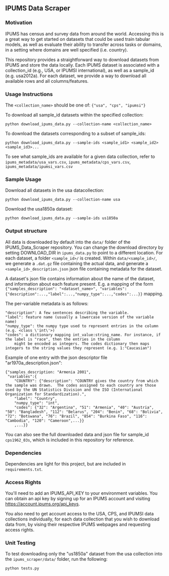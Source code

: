 ## IPUMS Data Scraper
### Motivation
IPUMS has census and survey data from around the world. Accessing this is a great way to get started on datasets that could be used train tabular models, as well as evaluate their ability to transfer across tasks or domains, in a setting where domains are well specified (i.e. country).

This repository provides a straightforward way to download datasets from IPUMS and store the data locally. Each IPUMS dataset
is associated with a collection_id (e.g., USA, or IPUMSI international), as well as a sample_id (e.g. usa2012a). For each
dataset, we provide a way to download all available rows and all columns/features.

### Usage Instructions
The `<collection_name>` should be one of: `{"usa", "cps", "ipumsi"}`

To download all sample_id datasets within the specified collection:

```python download_ipums_data.py --collection-name <collection_name> ```

To download the datasets corresponding to a subset of sample_ids:

```python download_ipums_data.py --sample-ids <sample_id1> <sample_id2> <sample_id3>...```

To see what sample_ids are available for a given data collection, refer to `ipums_metadata/usa_vars.csv`, `ipums_metadata/cps_vars.csv`, `ipums_metadata/ipumsi_vars.csv`

### Sample Usage
Download all datasets in the usa datacollection: 

```python download_ipums_data.py --collection-name usa```

Download the usa1850a dataset:

```python download_ipums_data.py --sample-ids us1850a```


### Output structure
All data is downloaded by default into the `data/` folder of the IPUMS_Data_Scraper repository. You can change the download directory by setting DOWNLOAD_DIR in `ipums_data.py` to point to a different location. 
For each dataset,
a folder `<sample_id>/` is created. Within `data/<sample_id>/`, we generate a `.dat.gz` file containing the actual data, and generate a `<sample_id>_description.json` json file
containing metadata for the dataset. 

A dataset's json file contains information about the name of the dataset, and information about each feature present. 
E.g. a mapping of the form `{"samples_description": "<dataset_name>", "variables":{"description":...,"label":...,"numpy_type":...,"codes":...}}` mapping. 

The per-variable metadata is as follows:

    "description": A few sentences describing the variable.
    "label": feature name (usually a lowercase version of the variable name)
    "numpy_type": the numpy type used to represent entries in the column (e.g. <class \'int\'>)
    "codes": a dictionary mapping int_value:string_name. For instance, if the label is "race", then the entries in the column
        might be encoded as integers. The codes dictionary then maps integers to the string values they represent (e.g. 1:"Caucasian")

Example of one entry with the json descriptor file "ar1970a_description.json":
```
{"samples_description: "Armenia 2001",
 "variables":{
    "COUNTRY": {"description": "COUNTRY gives the country from which the sample was drawn.  The codes assigned to each country are those used by the UN Statistics Division and the ISO (International Organization for Standardization).", 
    "label": "Country", 
    "numpy_type": "int", 
    "codes": {"32": "Argentina", "51": "Armenia", "40": "Austria", "50": "Bangladesh", "112": "Belarus", "204": "Benin", "68": "Bolivia", "72": "Botswana", "76": "Brazil", "854": "Burkina Faso", "116": "Cambodia", "120": "Cameroon",...}}
    ,...}}
```

You can also see the full downloaded data and json file for sample_id `cps1962_03s`, which is included in this repository for reference. 

### Dependencies
Dependencies are light for this project, but are included in `requirements.txt`.

### Access Rights
You'll need to add an IPUMS_API_KEY to your environment variables. You can obtain an api key by signing up for an IPUMS account and visiting https://account.ipums.org/api_keys. 

You also need to get account access to the USA, CPS, and IPUMSI data collections individually, for each data collection that you wish to download data from, by vising their respective IPUMS webpages and requesting access rights. 

### Unit Testing
To test downloading only the "us1850a" dataset from the usa collection into the `ipums_scraper/data/` folder, run the following:

```python tests.py```